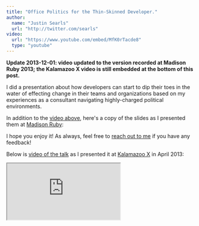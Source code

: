 ```yaml
---
title: "Office Politics for the Thin-Skinned Developer."
author:
  name: "Justin Searls"
  url: "http://twitter.com/searls"
video:
  url: "https://www.youtube.com/embed/MfK0rTacde8"
  type: "youtube"
---
```


**Update 2013-12-01: video updated to the version recorded at Madison Ruby 2013; the Kalamazoo X video is still embedded at the bottom of this post.**

I did a presentation about how developers can start to dip their toes in the water of effecting change in their teams and organizations based on my experiences as a consultant navigating highly-charged political environments.

In addition to the [video above](https://www.youtube.com/watch?v=MfK0rTacde8
), here's a copy of the slides as I presented them at [Madison Ruby](http://madisonruby.org):

<script async="async" class="speakerdeck-embed" data-id="45ad9d00ea63013040c77ee3eec3cdd3" data-ratio="1.33333333333333" src="//speakerdeck.com/assets/embed.js"></script>

I hope you enjoy it! As always, feel free to [reach out to me](mailto:justin@testdouble.com) if you have any feedback!

Below is [video of the talk](https://www.youtube.com/watch?v=amFtMIRBtZs) as I presented it at [Kalamazoo X](http://kalamazoox.org) in April 2013:

<div class="video">
  <iframe src="https://www.youtube.com/embed/amFtMIRBtZs" allowfullscreen="allowfullscreen"></iframe>
</div>
